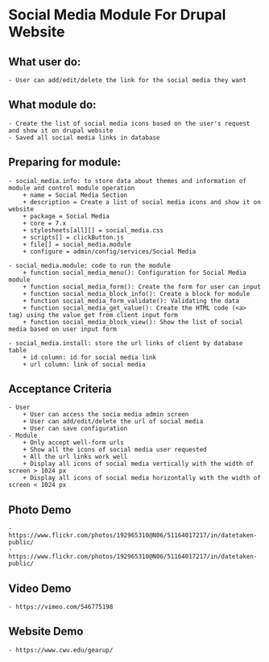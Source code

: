 # Social Media Module For Drupal Website

## What user do:
    - User can add/edit/delete the link for the social media they want

## What module do:
    - Create the list of social media icons based on the user's request and show it on drupal website
    - Saved all social media links in database

## Preparing for module:
    - social_media.info: to store data about themes and information of module and control module operation
        + name = Social Media Section
        + description = Create a list of social media icons and show it on website
        + package = Social Media
        + core = 7.x
        + stylesheets[all][] = social_media.css
        + scripts[] = clickButton.js
        + file[] = social_media.module  
        + configure = admin/config/services/Social Media
    
    - social_media.module: code to run the module 
        + function social_media_menu(): Configuration for Social Media module
        + function social_media_form(): Create the form for user can input
        + function social_media_block_info(): Create a block for module
        + function social_media_form_validate(): Validating the data
        + function social_media_get_value(): Create the HTML code (<a> tag) using the value get from client input form
        + function social_media_block_view(): Show the list of social media based on user input form
    
    - social_media.install: store the url links of client by database table
        + id column: id for social media link
        + url column: link of social media

## Acceptance Criteria
    - User
        + User can access the socia media admin screen
        + User can add/edit/delete the url of social media
        + User can save configuration
    - Module 
        + Only accept well-form urls
        + Show all the icons of social media user requested
        + All the url links work well
        + Display all icons of social media vertically with the width of screen > 1024 px
        + Display all icons of social media horizontally with the width of screen < 1024 px

## Photo Demo
    - https://www.flickr.com/photos/192965310@N06/51164017217/in/datetaken-public/
    - https://www.flickr.com/photos/192965310@N06/51164017217/in/datetaken-public/
  
## Video Demo
    - https://vimeo.com/546775198

## Website Demo
    - https://www.cwu.edu/gearup/

 


    
